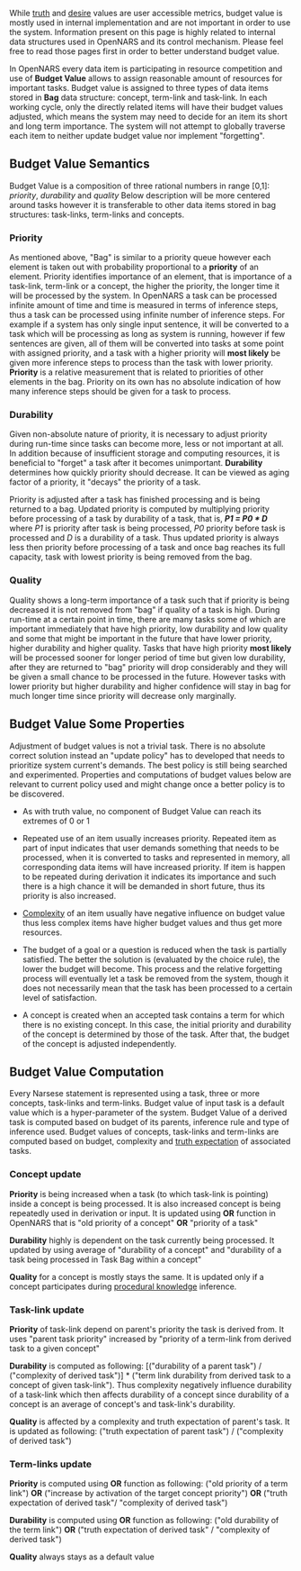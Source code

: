 While [truth](https://github.com/opennars/opennars/wiki/Truth-Value:-Definition-and-Examples) and [desire](https://github.com/opennars/opennars/wiki/Desire-Value:-Definition-and-Examples) values are user accessible metrics, budget value is mostly used in internal implementation and are not important in order to use the system. Information present on this page is highly related to internal data structures used in OpenNARS and its control mechanism. Please feel free to read those pages first in order to better understand budget value. 

In OpenNARS every data item is participating in resource competition and use of **Budget Value** allows to assign reasonable amount of resources for important tasks. Budget value is assigned to three types of data items stored in **Bag** data structure: concept, term-link and task-link. In each working cycle, only the directly related items will have their budget values adjusted, which means the system may need to decide for an item its short and long term importance. The system will not attempt to globally traverse each item to neither update budget value nor implement "forgetting".

## Budget Value Semantics

Budget Value is a composition of three rational numbers in range [0,1]: _priority_, _durability_ and _quality_
Below description will be more centered around tasks however it is transferable to other data items stored in bag structures: task-links, term-links and concepts.

### Priority
As mentioned above, "Bag" is similar to a priority queue however each element is taken out with probability proportional to a **priority** of an element. Priority identifies importance of an element, that is importance of a task-link, term-link or a concept, the higher the priority, the longer time it will be processed by the system. In OpenNARS a task can be processed infinite amount of time and time is measured in terms of inference steps, thus a task can be processed using infinite number of inference steps. For example if a system has only single input sentence, it will be converted to a task which will be processing as long as system is running, however if few sentences are given, all of them will be converted into tasks at some point with assigned priority, and a task with a higher priority will **most likely** be given more inference steps to process than the task with lower priority. **Priority** is a relative measurement that is related to priorities of other elements in the bag. Priority on its own has no absolute indication of how many inference steps should be given for a task to process. 

### Durability
Given non-absolute nature of priority, it is necessary to adjust priority during run-time since tasks can become more, less or not important at all. In addition because of insufficient storage and computing resources, it is beneficial to "forget" a task after it becomes unimportant. **Durability** determines how quickly priority should decrease. It can be viewed as aging factor of a priority, it "decays" the priority of a task. 

Priority is adjusted after a task has finished processing and is being returned to a bag. Updated priority is computed by multiplying priority before processing of a task by durability of a task, that is, ***P1 = P0 * D*** where _P1_ is priority after task is being processed, _P0_ priority before task is processed and _D_ is a durability of a task. Thus updated priority is always less then priority before processing of a task and once bag reaches its full capacity, task with lowest priority is being removed from the bag. 

### Quality
Quality shows a long-term importance of a task such that if priority is being decreased it is not removed from "bag" if quality of a task is high. During run-time at a certain point in time, there are many tasks some of which are important immediately that have high priority, low durability and low quality and some that might be important in the future that have lower priority, higher durability and higher quality. Tasks that have high priority **most likely** will be processed sooner for longer period of time but given low durability, after they are returned to "bag" priority will drop considerably and they will be given a small chance to be processed in the future. However tasks with lower priority but higher durability and higher confidence will stay in bag for much longer time since priority will decrease only marginally.

## Budget Value Some Properties
Adjustment of budget values is not a trivial task. There is no absolute correct solution instead an "update policy" has to developed that needs to prioritize system current's demands. The best policy is still being searched and experimented. Properties and computations of budget values below are relevant to current policy used and might change once a better policy is to be discovered.

- As with truth value, no component of Budget Value can reach its extremes of 0 or 1 

- Repeated use of an item usually increases priority. Repeated item as part of input indicates that user demands something that needs to be processed, when it is converted to tasks and represented in memory, all corresponding data items will have increased priority. If item is happen to be repeated during derivation it indicates its importance and such there is a high chance it will be demanded in short future, thus its priority is also increased. 

- [Complexity](https://github.com/opennars/opennars/wiki/Sets-and-set-operations-in-OpenNARS) of an item usually have negative influence on budget value thus less complex items have higher budget values and thus get more resources. 

- The budget of a goal or a question is reduced when the task is partially satisfied. The better the solution is (evaluated by the choice rule), the lower the budget will become. This process and the relative forgetting process will eventually let a task be removed from the system, though it does not necessarily mean that the task has been processed to a certain level of satisfaction.

- A concept is created when an accepted task contains a term for which there is no existing concept. In this case, the initial priority and durability of the concept is determined by those of the task. After that, the budget of the concept is adjusted independently.

## Budget Value Computation

Every Narsese statement is represented using a task, three or more concepts, task-links and term-links. Budget value of input task is a default value which is a hyper-parameter of the system. Budget Value of a derived task is computed based on budget of its parents, inference rule and type of inference used. Budget values of concepts, task-links and term-links are computed based on budget, complexity and [truth expectation](https://github.com/opennars/opennars/wiki/Revision-and-Choice-Rules) of associated tasks.

### Concept update
**Priority** is being increased when a task (to which task-link is pointing) inside a concept is being processed. It is also increased concept is being repeatedly used in derivation or input. It is updated using **OR** function in OpenNARS that is "old priority of a concept" **OR** "priority of a task" 

**Durability** highly is dependent on the task currently being processed. It updated by using average of "durability of a concept" and "durability of a task being processed in Task Bag within a concept"

**Quality** for a concept is mostly stays the same. It is updated only if a concept participates during [procedural knowledge](https://github.com/opennars/opennars/wiki/Procedural-Inference) inference.

### Task-link update
**Priority** of task-link depend on parent's priority the task is derived from. It uses "parent task priority" increased by "priority of a term-link from derived task to a given concept"

**Durability** is computed as following: [("durability of a parent task") / ("complexity of derived task")] * ("term link durability from derived task to a concept of given task-link"). Thus complexity negatively influence durability of a task-link which then affects durability of a concept since durability of a concept is an average of concept's and task-link's durability.

**Quality** is affected by a complexity and truth expectation of parent's task. It is updated as following: ("truth expectation of parent task") / ("complexity of derived task")

### Term-links update
**Priority** is computed using **OR** function as following: ("old priority of a term link") **OR** ("increase by activation of the target concept priority") **OR** ("truth expectation of derived task"/ "complexity of derived task")

**Durability** is computed using **OR** function as following: ("old durability of the term link") **OR** ("truth expectation of derived task" / "complexity of derived task") 

**Quality** always stays as a default value
